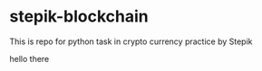 # stepik-blockchain
This is repo for python task in crypto currency practice by Stepik

hello there
